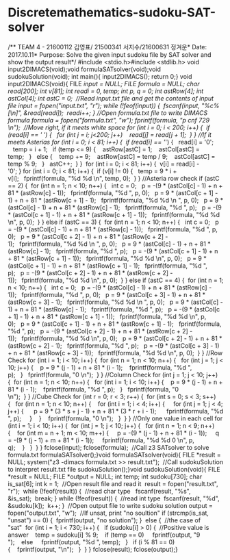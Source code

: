 # Discretemathematics-sudoku-SAT-solver
/** TEAM 4 - 21600112 김영표/ 21500341 서지수/21600631 정겨운* Date: 2017.10.11* Purpose: Solve the given input sudoku file by SAT solver and show the output result*/
#include <stdio.h>#include <stdlib.h>
void input2DIMACS(void);void formulaSATsolver(void);void sudokuSolution(void);
int main(){ input2DIMACS(); return 0;}
void input2DIMACS(void){ FILE *input = NULL; FILE *formula = NULL; char read[200]; int v[81]; int readi = 0, temp; int p, q = 0; int astRow[4]; int astCol[4]; int astC = 0;
 //Read input.txt file and get the contents of input file input = fopen("input.txt", "r"); while (!feof(input)) {  fscanf(input, "%c%*[\n]", &read[readi]);  readi++; } //Open formula.txt file to write DIMACS formula formula = fopen("formula.txt", "w"); fprintf(formula, "p cnf 729 \n");
 //Move right, if it meets white space for (int i = 0; i < 200; i++) {  if (read[i] == ' ') {   for (int j = i; j<200; j++)    read[j] = read[j + 1];  } } //If it meets Asterias for (int i = 0; i < 81; i++) {  if (read[i] == '*') {   read[i] = '0';         temp = i + 1;   if (temp <= 9) {    astRow[astC] = 1;    astCol[astC] = temp;   }   else {    temp += 9;    astRow[astC] = temp / 9;    astCol[astC] = temp % 9;   }   astC++;  } }
 for (int i = 0; i < 81; i++) {  v[i] = read[i] - '0'; } for (int i = 0; i < 81; i++) {  if (v[i] != 0) {   temp = 9 * i + v[i];   fprintf(formula, "%d %d \n", temp, 0);  } } //Asteria row check if (astC == 2) {  for (int n = 1; n < 10; n++) {   int c = 0;   p = -(9 * (astCol[c] - 1) + n + 81 * (astRow[c] - 1));   fprintf(formula, "%d ", p, 0);   p = 9 * (astCol[c + 1] - 1) + n + 81 * (astRow[c + 1] - 1);   fprintf(formula, "%d %d \n ", p, 0);   p = 9 * (astCol[c] - 1) + n + 81 * (astRow[c] - 1);   fprintf(formula, "%d ", p);   p = -(9 * (astCol[c + 1] - 1) + n + 81 * (astRow[c + 1] - 1));   fprintf(formula, "%d %d \n", p, 0);  } } else if (astC == 3) {  for (int n = 1; n < 10; n++) {   int c = 0;   p = -(9 * (astCol[c] - 1) + n + 81 * (astRow[c] - 1));   fprintf(formula, "%d ", p, 0);   p = 9 * (astCol[c + 2] - 1) + n + 81 * (astRow[c + 2] - 1);   fprintf(formula, "%d %d \n ", p, 0);   p = 9 * (astCol[c] - 1) + n + 81 * (astRow[c] - 1);   fprintf(formula, "%d ", p);   p = -(9 * (astCol[c + 1] - 1) + n + 81 * (astRow[c + 1] - 1));   fprintf(formula, "%d %d \n", p, 0);   p = 9 * (astCol[c + 1] - 1) + n + 81 * (astRow[c + 1] - 1);   fprintf(formula, "%d ", p);   p = -(9 * (astCol[c + 2] - 1) + n + 81 * (astRow[c + 2] - 1));   fprintf(formula, "%d %d \n", p, 0);  } } else if (astC == 4) {  for (int n = 1; n < 10; n++) {   int c = 0;   p = -(9 * (astCol[c] - 1) + n + 81 * (astRow[c] - 1));   fprintf(formula, "%d ", p, 0);   p = 9 * (astCol[c + 3] - 1) + n + 81 * (astRow[c + 3] - 1);   fprintf(formula, "%d %d \n ", p, 0);   p = 9 * (astCol[c] - 1) + n + 81 * (astRow[c] - 1);   fprintf(formula, "%d ", p);   p = -(9 * (astCol[c + 1] - 1) + n + 81 * (astRow[c + 1] - 1));   fprintf(formula, "%d %d \n", p, 0);   p = 9 * (astCol[c + 1] - 1) + n + 81 * (astRow[c + 1] - 1);   fprintf(formula, "%d ", p);   p = -(9 * (astCol[c + 2] - 1) + n + 81 * (astRow[c + 2] - 1));   fprintf(formula, "%d %d \n", p, 0);   p = 9 * (astCol[c + 2] - 1) + n + 81 * (astRow[c + 2] - 1);   fprintf(formula, "%d ", p);   p = -(9 * (astCol[c + 3] - 1) + n + 81 * (astRow[c + 3] - 1));   fprintf(formula, "%d %d \n", p, 0);  } } //Row Check for (int i = 1; i < 10; i++) {  for (int n = 1; n < 10; n++) {   for (int j = 1; j < 10; j++) {    p = 9 * (j - 1) + n + 81 * (i - 1);    fprintf(formula, "%d ", p);   }   fprintf(formula, "0 \n");  } } //Column Check for (int j = 1; j < 10; j++) {  for (int n = 1; n < 10; n++) {   for (int i = 1; i < 10; i++) {    p = 9 * (j - 1) + n + 81 * (i - 1);    fprintf(formula, "%d ", p);   }   fprintf(formula, "0 \n");  } } //Cube Check for (int r = 0; r < 3; r++) {  for (int s = 0; s < 3; s++) {   for (int n = 1; n < 10; n++) {    for (int i = 1; i < 4; i++) {     for (int j = 1; j < 4; j++) {      p = 9 * (3 * s + j - 1) + n + 81 * (3 * r + i - 1);      fprintf(formula, "%d ", p);     }    }    fprintf(formula, "0 \n");   }  } } //Only one value in each cell for (int i = 1; i < 10; i++) {  for (int j = 1; j < 10; j++) {   for (int n = 1; n < 9; n++) {    for (int m = n + 1; m < 10; m++) {     p = -(9 * (j - 1) + n + 81 * (i - 1));     q = -(9 * (j - 1) + m + 81 * (i - 1));     fprintf(formula, "%d %d 0 \n", p, q);    }   }  } } fclose(input); fclose(formula);
 //Call z3 SATsolver to solve formula.txt formulaSATsolver();}void formulaSATsolver(void){ FILE *result = NULL; system("z3 -dimacs formula.txt >> result.txt");
 //Call sudokuSolution to interpret result.txt file sudokuSolution();}void sudokuSolution(void){ FILE *result = NULL; FILE *output = NULL; int temp; int sudoku[730]; char is_sat[6]; int k = 1;
 //Open result file and read it  result = fopen("result.txt", "r");
 while (!feof(result)) {  //read char type   fscanf(result, "%s", &is_sat);  break; } while (!feof(result)) {  //read int type  fscanf(result, "%d", &sudoku[k]);  k++; }
 //Open output file to write sudoku solution output = fopen("output.txt", "w");  //If unsat, print "no soultion" if (strcmp(is_sat, "unsat") == 0) {  fprintf(output, "no solution"); }
 else {  //the case of "sat"  for (int i = 1; i < 730; i++) {   if (sudoku[i] > 0) {  //Positive value is answer    temp = sudoku[i] % 9;    if (temp == 0)     fprintf(output, "9 ");    else     fprintf(output, "%d ", temp);   }   if (i % 81 == 0) {    fprintf(output, "\n");   }  } } fclose(result); fclose(output);}
